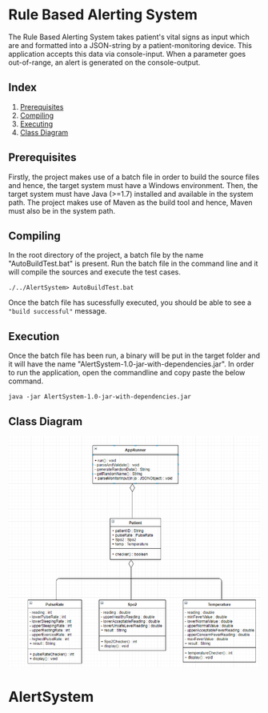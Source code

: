 # Rule Based Alerting System
The Rule Based Alerting System takes patient's vital signs as input which are and formatted into a JSON-string by a patient-monitoring device. This application accepts this data via console-input. When a parameter goes out-of-range, an alert is generated on the console-output.

## Index
1. [Prerequisites](#Prerequisites)
2. [Compiling](#Compiling)
3. [Executing](#Executing)
4. [Class Diagram](#ClassDiagram)

## Prerequisites
Firstly, the project makes use of a batch file in order to build the source files and hence, the target system must have a Windows environment.
Then, the target system must have Java (>=1.7) installed and available in the system path.
The project makes use of Maven as the build tool and hence, Maven must also be in the system path.

## Compiling
In the root directory of the project, a batch file by the name "AutoBuildTest.bat" is present. 
Run the batch file in the command line and it will compile the sources and execute the test cases.  
```
./../AlertSystem> AutoBuildTest.bat
```  
Once the batch file has sucessfully executed, you should be able to see a `"build successful"` message.


## Execution
Once the batch file has been run, a binary will be put in the target folder and it will have the name "AlertSystem-1.0-jar-with-dependencies.jar".
In order to run the application, open the commandline and copy paste the below command.  
```
java -jar AlertSystem-1.0-jar-with-dependencies.jar
```  


## Class Diagram

![Class Diagram](/resources/classDiagram.png "Class Diagram")

# AlertSystem
